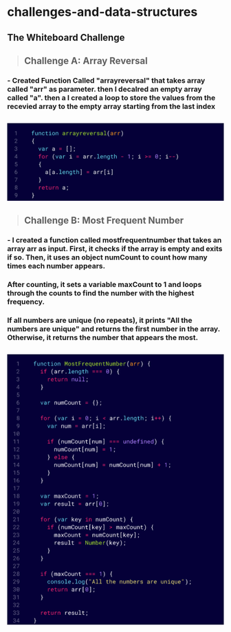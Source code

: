 # challenges-and-data-structures

## The Whiteboard Challenge

> ## Challenge A: Array Reversal

### - Created Function Called "arrayreversal" that takes array called "arr" as parameter. then I decalred an empty array called "a". then a I created a loop to store the values from the recevied array to the empty array starting from the last index

##
    

![alt](whiteboard-challenges/Challenge%20A.png)

## 

> ## Challenge B: Most Frequent Number

### - I created a function called mostfrequentnumber that takes an array arr as input. First, it checks if the array is empty and exits if so. Then, it uses an object numCount to count how many times each number appears.

### After counting, it sets a variable maxCount to 1 and loops through the counts to find the number with the highest frequency.

### If all numbers are unique (no repeats), it prints "All the numbers are unique" and returns the first number in the array. Otherwise, it returns the number that appears the most.

##

![alt](whiteboard-challenges/Challenge%20B.png)




